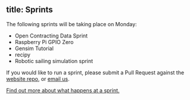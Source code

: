 title: Sprints
---
The following sprints will be taking place on Monday:

* Open Contracting Data Sprint
* Raspberry Pi GPIO Zero
* Gensim Tutorial
* recipy
* Robotic sailing simulation sprint

If you would like to run a sprint, please submit a Pull Request against the [website repo](https://github.com/pyconuk/2016.pyconuk.org), or [email us](/contact/).

[Find out more about what happens at a sprint.](/what-are-sprints/)
